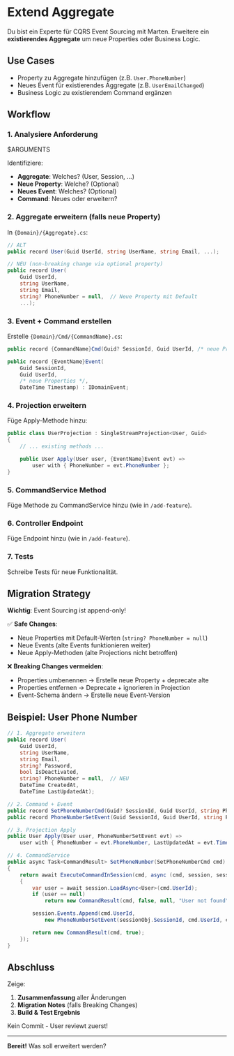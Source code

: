 # Extend Aggregate

Du bist ein Experte für CQRS Event Sourcing mit Marten. Erweitere ein **existierendes Aggregate** um neue Properties oder Business Logic.

## Use Cases

- Property zu Aggregate hinzufügen (z.B. `User.PhoneNumber`)
- Neues Event für existierendes Aggregate (z.B. `UserEmailChanged`)
- Business Logic zu existierendem Command ergänzen

## Workflow

### 1. Analysiere Anforderung

$ARGUMENTS

Identifiziere:
- **Aggregate**: Welches? (User, Session, ...)
- **Neue Property**: Welche? (Optional)
- **Neues Event**: Welches? (Optional)
- **Command**: Neues oder erweitern?

### 2. Aggregate erweitern (falls neue Property)

In `{Domain}/{Aggregate}.cs`:

```csharp
// ALT
public record User(Guid UserId, string UserName, string Email, ...);

// NEU (non-breaking change via optional property)
public record User(
    Guid UserId,
    string UserName,
    string Email,
    string? PhoneNumber = null,  // Neue Property mit Default
    ...);
```

### 3. Event + Command erstellen

Erstelle `{Domain}/Cmd/{CommandName}.cs`:

```csharp
public record {CommandName}Cmd(Guid? SessionId, Guid UserId, /* neue Properties */) : ICmd;

public record {EventName}Event(
    Guid SessionId,
    Guid UserId,
    /* neue Properties */,
    DateTime Timestamp) : IDomainEvent;
```

### 4. Projection erweitern

Füge Apply-Methode hinzu:

```csharp
public class UserProjection : SingleStreamProjection<User, Guid>
{
    // ... existing methods ...

    public User Apply(User user, {EventName}Event evt) =>
        user with { PhoneNumber = evt.PhoneNumber };
}
```

### 5. CommandService Method

Füge Methode zu CommandService hinzu (wie in `/add-feature`).

### 6. Controller Endpoint

Füge Endpoint hinzu (wie in `/add-feature`).

### 7. Tests

Schreibe Tests für neue Funktionalität.

## Migration Strategy

**Wichtig**: Event Sourcing ist append-only!

✅ **Safe Changes**:
- Neue Properties mit Default-Werten (`string? PhoneNumber = null`)
- Neue Events (alte Events funktionieren weiter)
- Neue Apply-Methoden (alte Projections nicht betroffen)

❌ **Breaking Changes vermeiden**:
- Properties umbenennen → Erstelle neue Property + deprecate alte
- Properties entfernen → Deprecate + ignorieren in Projection
- Event-Schema ändern → Erstelle neue Event-Version

## Beispiel: User Phone Number

```csharp
// 1. Aggregate erweitern
public record User(
    Guid UserId,
    string UserName,
    string Email,
    string? Password,
    bool IsDeactivated,
    string? PhoneNumber = null,  // NEU
    DateTime CreatedAt,
    DateTime LastUpdatedAt);

// 2. Command + Event
public record SetPhoneNumberCmd(Guid? SessionId, Guid UserId, string PhoneNumber) : ICmd;
public record PhoneNumberSetEvent(Guid SessionId, Guid UserId, string PhoneNumber, DateTime Timestamp) : IDomainEvent;

// 3. Projection Apply
public User Apply(User user, PhoneNumberSetEvent evt) =>
    user with { PhoneNumber = evt.PhoneNumber, LastUpdatedAt = evt.Timestamp };

// 4. CommandService
public async Task<CommandResult> SetPhoneNumber(SetPhoneNumberCmd cmd)
{
    return await ExecuteCommandInSession(cmd, async (cmd, session, sessionObj) =>
    {
        var user = await session.LoadAsync<User>(cmd.UserId);
        if (user == null)
            return new CommandResult(cmd, false, null, "User not found");

        session.Events.Append(cmd.UserId,
            new PhoneNumberSetEvent(sessionObj.SessionId, cmd.UserId, cmd.PhoneNumber, DateTimeProvider.UtcNow));

        return new CommandResult(cmd, true);
    });
}
```

## Abschluss

Zeige:
1. **Zusammenfassung** aller Änderungen
2. **Migration Notes** (falls Breaking Changes)
3. **Build & Test Ergebnis**

Kein Commit - User reviewt zuerst!

---

**Bereit!** Was soll erweitert werden?
